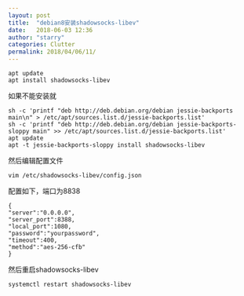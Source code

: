 ```yaml
---
layout: post
title:  "debian8安装shadowsocks-libev"
date:   2018-06-03 12:36
author: "starry"
categories: Clutter
permalink: 2018/04/06/11/
---
```

<pre><code class="language-css">apt update
apt install shadowsocks-libev</code></pre>
如果不能安装就<br>
<pre><code class="language-css">sh -c 'printf "deb http://deb.debian.org/debian jessie-backports main\n" &gt; /etc/apt/sources.list.d/jessie-backports.list'
sh -c 'printf "deb http://deb.debian.org/debian jessie-backports-sloppy main" &gt;&gt; /etc/apt/sources.list.d/jessie-backports.list'
apt update
apt -t jessie-backports-sloppy install shadowsocks-libev
</code></pre>
然后编辑配置文件
<pre><code class="language-css">vim /etc/shadowsocks-libev/config.json</code></pre>
配置如下，端口为8838
<pre><code class="language-css">{
"server":"0.0.0.0",
"server_port":8388,
"local_port":1080,
"password":"yourpassword",
"timeout":400,
"method":"aes-256-cfb"
}</code></pre>
然后重启shadowsocks-libev
<pre><code class="language-css">systemctl restart shadowsocks-libev</code></pre>

